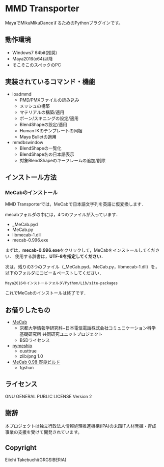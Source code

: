 MMD Transporter
=======================
MayaでMikuMikuDanceするためのPythonプラグインです。


## 動作環境

* Windows7 64bit(推奨)
* Maya2016(x64)以降
* そこそこのスペックのPC


## 実装されているコマンド・機能

* loadmmd
  - PMD/PMXファイルの読み込み
  - メッシュの構築
  - マテリアルの構築/適用
  - ボーン/スキニングの設定/適用
  - BlendShapeの設定/適用
  - Human IKのテンプレートの同梱
  - Maya Bulletの適用
* mmdbswindow
  - BlendShapeの一覧化
  - BlendShape名の日本語表示
  - 対象BlendShapeのキーフレームの追加/削除


## インストール方法

### MeCabのインストール
MMD Transporterでは，MeCabで日本語文字列を英語に仮変換します．

mecabフォルダの中には，4つのファイルが入っています．

* _MeCab.pyd
* MeCab.py
* libmecab-1.dll
* mecab-0.996.exe

まずは，**mecab-0.996.exe**をクリックして，MeCabをインストールしてください．
使用する辞書は，**UTF-8を指定してください**．

次は，残りの3つのファイル（_MeCab.pyd，MeCab.py，libmecab-1.dll）を，以下のフォルダにコピー＆ペーストしてください．

```
Maya2016のインストールフォルダ/Python/Lib/site-packages
```

これでMeCabのインストールは終了です．

## お借りしたもの

* [MeCab](http://taku910.github.io/mecab/)
  - 京都大学情報学研究科−日本電信電話株式会社コミュニケーション科学基礎研究所 共同研究ユニットプロジェクト
  - BSDライセンス
* [pymeshio](https://github.com/ousttrue/pymeshio)
  - ousttrue
  - zlib/png 1.0 
* [MeCab 0.98 野良ビルド](http://d.hatena.ne.jp/fgshun/20090910/1252571625)
  - fgshun

## ライセンス

GNU GENERAL PUBLIC LICENSE Version 2


## 謝辞

本プロジェクトは独立行政法人情報処理推進機構(IPA)の未踏IT人材発掘・育成事業の支援を受けて開発されています。


## Copyright

Eiichi Takebuchi(GRGSIBERIA)